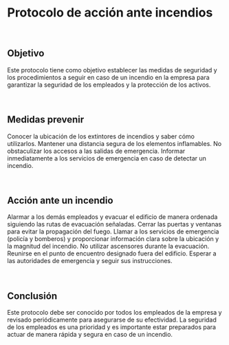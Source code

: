 # Protocolo de acción ante incendios

<br>

## Objetivo

 Este protocolo tiene como objetivo establecer las medidas de seguridad y los procedimientos a seguir en caso de un incendio en la empresa para garantizar la seguridad de los empleados y la protección de los activos.

 <br>

## Medidas prevenir
Conocer la ubicación de los extintores de incendios y saber cómo utilizarlos.
Mantener una distancia segura de los elementos inflamables.
No obstaculizar los accesos a las salidas de emergencia.
Informar inmediatamente a los servicios de emergencia en caso de detectar un incendio.

<br>

## Acción ante un incendio
Alarmar a los demás empleados y evacuar el edificio de manera ordenada siguiendo las rutas de evacuación señaladas.
Cerrar las puertas y ventanas para evitar la propagación del fuego.
Llamar a los servicios de emergencia (policía y bomberos) y proporcionar información clara sobre la ubicación y la magnitud del incendio.
No utilizar ascensores durante la evacuación.
Reunirse en el punto de encuentro designado fuera del edificio.
Esperar a las autoridades de emergencia y seguir sus instrucciones.

<br>


## Conclusión
Este protocolo debe ser conocido por todos los empleados de la empresa y revisado periódicamente para asegurarse de su efectividad. La seguridad de los empleados es una prioridad y es importante estar preparados para actuar de manera rápida y segura en caso de un incendio.